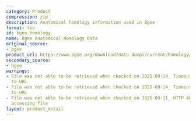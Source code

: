 ```yaml
---
category: Product
compression: zip
description: Anatomical homology information used in Bgee
format: tsv
id: bgee.homology
name: Bgee Anatomical Homology Data
original_source:
- bgee
product_url: https://www.bgee.org/download/data-dumps/current/homology/
secondary_source:
- bgee
warnings:
- File was not able to be retrieved when checked on 2025-09-14_ Timeout connecting
  to URL
- File was not able to be retrieved when checked on 2025-09-14_ Timeout connecting
  to URL
- File was not able to be retrieved when checked on 2025-09-11_ HTTP 404 error when
  accessing file
layout: product_detail
---
```

